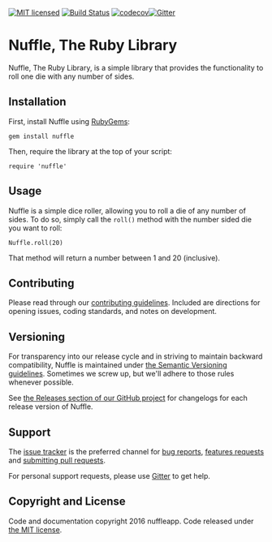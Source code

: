 [![MIT licensed](https://img.shields.io/badge/license-MIT-blue.svg)](LICENSE) [![Build Status](https://travis-ci.org/nuffleapp/nuffle-ruby.svg?branch=master)](https://travis-ci.org/nuffleapp/nuffle-ruby) [![codecov](https://codecov.io/gh/nuffleapp/nuffle-ruby/branch/master/graph/badge.svg)](https://codecov.io/gh/nuffleapp/nuffle-ruby)[![Gitter](https://badges.gitter.im/nuffleapp/nuffle-ruby.svg)](https://gitter.im/nuffleapp/nuffle-ruby?utm_source=badge&utm_medium=badge&utm_campaign=pr-badge&utm_content=body_badge) 

# Nuffle, The Ruby Library

Nuffle, The Ruby Library, is a simple library that provides the functionality to roll one die with any number of sides.


## Installation

First, install Nuffle using [RubyGems](http://guides.rubygems.org/rubygems-basics/#installing-gems):

```
gem install nuffle
```

Then, require the library at the top of your script:

```
require 'nuffle'
```

## Usage

Nuffle is a simple dice roller, allowing you to roll a die of any number of sides. To do so, simply call the `roll()` method with the number sided die you want to roll:

```
Nuffle.roll(20)
```

That method will return a number between 1 and 20 (inclusive).


## Contributing

Please read through our [contributing guidelines](CONTRIBUTING.md). Included are directions for opening issues, coding standards, and notes on development.


## Versioning

For transparency into our release cycle and in striving to maintain backward compatibility, Nuffle is maintained under [the Semantic Versioning guidelines](http://semver.org/). Sometimes we screw up, but we'll adhere to those rules whenever possible.

See [the Releases section of our GitHub project](https://github.com/nuffleapp/nuffle-ruby/releases) for changelogs for each release version of Nuffle.


## Support

The [issue tracker](https://github.com/nuffleapp/nuffle-ruby/issues) is
the preferred channel for [bug reports](#bug-reports), [features requests](#feature-requests)
and [submitting pull requests](#pull-requests).

For personal support requests, please use [Gitter](https://gitter.im/nuffleapp/nuffle-ruby) to get help.


## Copyright and License

Code and documentation copyright 2016 nuffleapp. Code released under [the MIT license](LICENSE).